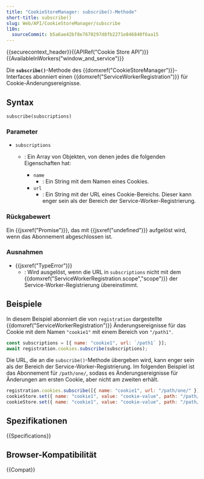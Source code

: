 ```yaml
---
title: "CookieStoreManager: subscribe()-Methode"
short-title: subscribe()
slug: Web/API/CookieStoreManager/subscribe
l10n:
  sourceCommit: b5a6ae42bf8e7670297d8fb2271e846840f6aa15
---
```


{{securecontext_header}}{{APIRef("Cookie Store API")}}{{AvailableInWorkers("window_and_service")}}

Die **`subscribe()`**-Methode des {{domxref("CookieStoreManager")}}-Interfaces abonniert einen {{domxref("ServiceWorkerRegistration")}} für Cookie-Änderungsereignisse.

## Syntax

```js-nolint
subscribe(subscriptions)
```

### Parameter

- `subscriptions`

  - : Ein Array von Objekten, von denen jedes die folgenden Eigenschaften hat:

    - `name`
      - : Ein String mit dem Namen eines Cookies.
    - `url`
      - : Ein String mit der URL eines Cookie-Bereichs. Dieser kann enger sein als der Bereich der Service-Worker-Registrierung.

### Rückgabewert

Ein {{jsxref("Promise")}}, das mit {{jsxref("undefined")}} aufgelöst wird, wenn das Abonnement abgeschlossen ist.

### Ausnahmen

- {{jsxref("TypeError")}}
  - : Wird ausgelöst, wenn die URL in `subscriptions` nicht mit dem {{domxref("ServiceWorkerRegistration.scope","scope")}} der Service-Worker-Registrierung übereinstimmt.

## Beispiele

In diesem Beispiel abonniert die von `registration` dargestellte {{domxref("ServiceWorkerRegistration")}} Änderungsereignisse für das Cookie mit dem Namen `"cookie1"` mit einem Bereich von `"/path1"`.

```js
const subscriptions = [{ name: "cookie1", url: `/path1` }];
await registration.cookies.subscribe(subscriptions);
```

Die URL, die an die `subscribe()`-Methode übergeben wird, kann enger sein als der Bereich der Service-Worker-Registrierung. Im folgenden Beispiel ist das Abonnement für `/path/one/`, sodass es Änderungsereignisse für Änderungen am ersten Cookie, aber nicht am zweiten erhält.

```js
registration.cookies.subscribe([{ name: "cookie1", url: "/path/one/" }]); // Abonnement
cookieStore.set({ name: "cookie1", value: "cookie-value", path: "/path/one/" }); // erhält ein Änderungsereignis
cookieStore.set({ name: "cookie1", value: "cookie-value", path: "/path/two/" }); // erhält kein Änderungsereignis
```

## Spezifikationen

{{Specifications}}

## Browser-Kompatibilität

{{Compat}}
